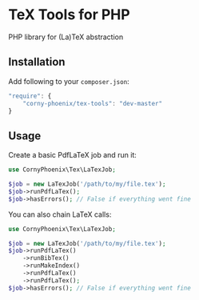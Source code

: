TeX Tools for PHP
=================

PHP library for (La)TeX abstraction

## Installation

Add following to your `composer.json`:

```js
"require": {
    "corny-phoenix/tex-tools": "dev-master"
}
```


## Usage

Create a basic PdfLaTeX job and run it:

```php
use CornyPhoenix\Tex\LaTexJob;

$job = new LaTexJob('/path/to/my/file.tex');
$job->runPdfLaTex();
$job->hasErrors(); // False if everything went fine
```

You can also chain LaTeX calls:

```php
use CornyPhoenix\Tex\LaTexJob;

$job = new LaTexJob('/path/to/my/file.tex');
$job->runPdfLaTex()
    ->runBibTex()
    ->runMakeIndex()
    ->runPdfLaTex()
    ->runPdfLaTex();
$job->hasErrors(); // False if everything went fine
```
